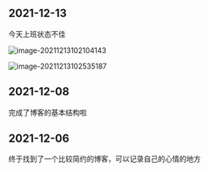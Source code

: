 



## 2021-12-13

今天上班状态不佳

![image-20211213102104143](http://www.maymfx.cn/pic/image-20211213102104143.png)



![image-20211213102535187](../images/image-20211213102535187.png)





## 2021-12-08

完成了博客的基本结构啦



## 2021-12-06

终于找到了一个比较简约的博客，可以记录自己的心情的地方

